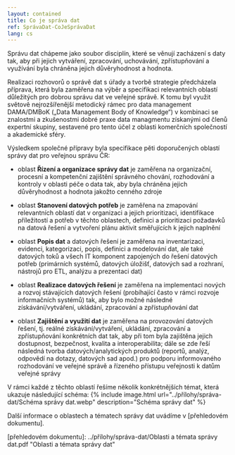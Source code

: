 ```yaml
---
layout: contained
title: Co je správa dat
ref: SprávaDat-CoJeSprávaDat
lang: cs
---
```


Správu dat chápeme jako soubor disciplín, které se věnují zacházení s daty tak, aby při jejich vytváření, zpracování, uchovávání, zpřístupňování a využívání byla chráněna jejich důvěryhodnost a hodnota. 

Realizaci rozhovorů o správě dat s úřady a tvorbě strategie předcházela příprava, která byla zaměřena na výběr a specifikaci relevantních oblastí důležitých pro dobrou správu dat ve veřejné správě. 
K tomu byl využit světově nejrozšířenější metodický rámec pro data management DAMA/DMBoK („Data Management Body of Knowledge“) v kombinaci se znalostmi a zkušenostmi dobré praxe data managmentu získanými od členů expertní skupiny, sestavené pro tento účel z oblasti komerčních společností a akademické sféry. 

Výsledkem společné přípravy byla specifikace pěti doporučených oblastí správy dat pro veřejnou správu ČR: 
- oblast **Řízení a organizace správy dat** je zaměřena na organizační, procesní a kompetenční zajištění správného chování, rozhodování a kontroly v oblasti péče o data tak, aby byla chráněna jejich důvěryhodnost a hodnota jakožto cenného zdroje  

- oblast **Stanovení datových potřeb** je zaměřena na zmapování relevantních oblastí dat v organizaci a jejich prioritizaci, identifikace příležitostí a potřeb v těchto oblastech, definici a prioritizaci požadavků na datová řešení a vytvoření plánu aktivit směřujících k jejich naplnění 

- oblast **Popis dat** a datových řešení  je zaměřena na inventarizaci, evidenci, kategorizaci, popis, definici a modelování dat, ale také datových toků a všech IT komponent zapojených do řešení datových potřeb (primárních systémů, datových úložišť, datových sad a rozhraní, nástrojů pro ETL, analýzu a prezentaci dat) 

- oblast **Realizace datových řešení** je zaměřena na implementaci nových a rozvoj stávajících datových řešení (probíhající často v rámci rozvoje informačních systémů) tak, aby bylo možné následné získávání/vytváření, ukládání, zpracování a zpřístupňování dat 

- oblast **Zajištění a využití dat** je zaměřena na provozování datových řešení, tj. reálné získávání/vytváření, ukládání, zpracování a zpřístupňování konkrétních dat tak, aby při tom byla zajištěna jejich dostupnost, bezpečnost, kvalita a interoperabilita; dále se zde řeší následná tvorba datových/analytických produktů (reportů, analýz, odpovědí na dotazy, datových sad apod.) pro podporu informovaného rozhodování ve veřejné správě a řízeného přístupu veřejnosti k datům veřejné správy

V rámci každé z těchto oblastí řešíme několik konkrétnějších témat, která ukazuje následující schéma: 
{% include image.html url="../přílohy/správa-dat/Schéma správy dat.webp" description="Schéma správy dat" %}

Další informace o oblastech a tématech správy dat uvádíme v [přehledovém dokumentu]. 

[přehledovém dokumentu]: ../přílohy/správa-dat/Oblasti a témata správy dat.pdf "Oblasti a témata správy dat"
